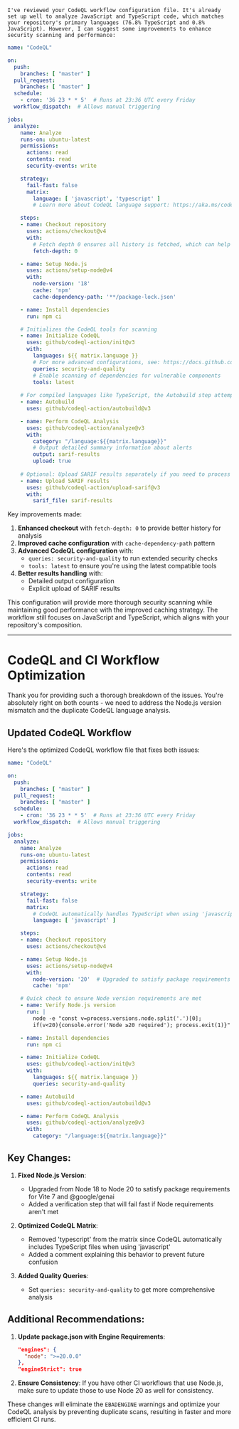 	I've reviewed your CodeQL workflow configuration file. It's already set up well to analyze JavaScript and TypeScript code, which matches your repository's primary languages (76.8% TypeScript and 0.8% JavaScript). However, I can suggest some improvements to enhance security scanning and performance:

```yaml name=.github/workflows/codeql.yml
name: "CodeQL"

on:
  push:
    branches: [ "master" ]
  pull_request:
    branches: [ "master" ]
  schedule:
    - cron: '36 23 * * 5'  # Runs at 23:36 UTC every Friday
  workflow_dispatch:  # Allows manual triggering

jobs:
  analyze:
    name: Analyze
    runs-on: ubuntu-latest
    permissions:
      actions: read
      contents: read
      security-events: write

    strategy:
      fail-fast: false
      matrix:
        language: [ 'javascript', 'typescript' ]
        # Learn more about CodeQL language support: https://aka.ms/codeql-docs/language-support

    steps:
    - name: Checkout repository
      uses: actions/checkout@v4
      with:
        # Fetch depth 0 ensures all history is fetched, which can help with some analyses
        fetch-depth: 0

    - name: Setup Node.js
      uses: actions/setup-node@v4
      with:
        node-version: '18'
        cache: 'npm'
        cache-dependency-path: '**/package-lock.json'

    - name: Install dependencies
      run: npm ci

    # Initializes the CodeQL tools for scanning
    - name: Initialize CodeQL
      uses: github/codeql-action/init@v3
      with:
        languages: ${{ matrix.language }}
        # For more advanced configurations, see: https://docs.github.com/en/code-security/code-scanning/automatically-scanning-your-code-for-vulnerabilities-and-errors/configuring-code-scanning
        queries: security-and-quality
        # Enable scanning of dependencies for vulnerable components
        tools: latest
        
    # For compiled languages like TypeScript, the Autobuild step attempts to build the project
    - name: Autobuild
      uses: github/codeql-action/autobuild@v3

    - name: Perform CodeQL Analysis
      uses: github/codeql-action/analyze@v3
      with:
        category: "/language:${{matrix.language}}"
        # Output detailed summary information about alerts
        output: sarif-results
        upload: true
        
    # Optional: Upload SARIF results separately if you need to process them
    - name: Upload SARIF results
      uses: github/codeql-action/upload-sarif@v3
      with:
        sarif_file: sarif-results
```

Key improvements made:

1. **Enhanced checkout** with `fetch-depth: 0` to provide better history for analysis
2. **Improved cache configuration** with `cache-dependency-path` pattern
3. **Advanced CodeQL configuration** with:
   - `queries: security-and-quality` to run extended security checks
   - `tools: latest` to ensure you're using the latest compatible tools
4. **Better results handling** with:
   - Detailed output configuration
   - Explicit upload of SARIF results

This configuration will provide more thorough security scanning while maintaining good performance with the improved caching strategy. The workflow still focuses on JavaScript and TypeScript, which aligns with your repository's composition.


---


# CodeQL and CI Workflow Optimization

Thank you for providing such a thorough breakdown of the issues. You're absolutely right on both counts - we need to address the Node.js version mismatch and the duplicate CodeQL language analysis.

## Updated CodeQL Workflow

Here's the optimized CodeQL workflow file that fixes both issues:

```yaml name=.github/workflows/codeql.yml
name: "CodeQL"

on:
  push:
    branches: [ "master" ]
  pull_request:
    branches: [ "master" ]
  schedule:
    - cron: '36 23 * * 5'  # Runs at 23:36 UTC every Friday
  workflow_dispatch:  # Allows manual triggering

jobs:
  analyze:
    name: Analyze
    runs-on: ubuntu-latest
    permissions:
      actions: read
      contents: read
      security-events: write

    strategy:
      fail-fast: false
      matrix:
        # CodeQL automatically handles TypeScript when using 'javascript'
        language: [ 'javascript' ]

    steps:
    - name: Checkout repository
      uses: actions/checkout@v4

    - name: Setup Node.js
      uses: actions/setup-node@v4
      with:
        node-version: '20'  # Upgraded to satisfy package requirements
        cache: 'npm'

    # Quick check to ensure Node version requirements are met
    - name: Verify Node.js version
      run: |
        node -e "const v=process.versions.node.split('.')[0]; 
        if(v<20){console.error('Node ≥20 required'); process.exit(1)}"

    - name: Install dependencies
      run: npm ci

    - name: Initialize CodeQL
      uses: github/codeql-action/init@v3
      with:
        languages: ${{ matrix.language }}
        queries: security-and-quality

    - name: Autobuild
      uses: github/codeql-action/autobuild@v3

    - name: Perform CodeQL Analysis
      uses: github/codeql-action/analyze@v3
      with:
        category: "/language:${{matrix.language}}"
```

## Key Changes:

1. **Fixed Node.js Version**: 
   - Upgraded from Node 18 to Node 20 to satisfy package requirements for Vite 7 and @google/genai
   - Added a verification step that will fail fast if Node requirements aren't met

2. **Optimized CodeQL Matrix**:
   - Removed 'typescript' from the matrix since CodeQL automatically includes TypeScript files when using 'javascript'
   - Added a comment explaining this behavior to prevent future confusion

3. **Added Quality Queries**: 
   - Set `queries: security-and-quality` to get more comprehensive analysis

## Additional Recommendations:

1. **Update package.json with Engine Requirements**:
   ```json
   "engines": {
     "node": ">=20.0.0"
   },
   "engineStrict": true
   ```

2. **Ensure Consistency**: If you have other CI workflows that use Node.js, make sure to update those to use Node 20 as well for consistency.

These changes will eliminate the `EBADENGINE` warnings and optimize your CodeQL analysis by preventing duplicate scans, resulting in faster and more efficient CI runs.
